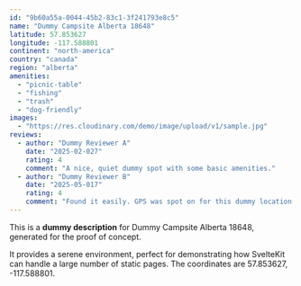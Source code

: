 ```yaml
---
id: "9b60a55a-0044-45b2-83c1-3f241793e8c5"
name: "Dummy Campsite Alberta 18648"
latitude: 57.853627
longitude: -117.588801
continent: "north-america"
country: "canada"
region: "alberta"
amenities:
  - "picnic-table"
  - "fishing"
  - "trash"
  - "dog-friendly"
images:
  - "https://res.cloudinary.com/demo/image/upload/v1/sample.jpg"
reviews:
  - author: "Dummy Reviewer A"
    date: "2025-02-027"
    rating: 4
    comment: "A nice, quiet dummy spot with some basic amenities."
  - author: "Dummy Reviewer B"
    date: "2025-05-017"
    rating: 4
    comment: "Found it easily. GPS was spot on for this dummy location."
---
```


This is a **dummy description** for Dummy Campsite Alberta 18648, generated for the proof of concept.

It provides a serene environment, perfect for demonstrating how SvelteKit can handle a large number of static pages. The coordinates are 57.853627, -117.588801.
